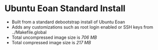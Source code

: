 # Ubuntu Eoan Standard Install

- Built from a standard debootstrap install of Ubuntu Eoan
- Adds any customizations such as root login enabled or SSH keys from ../Makefile.global
- Total uncompressed image size is *706 MB*
- Total compressed image size is *217 MB*
